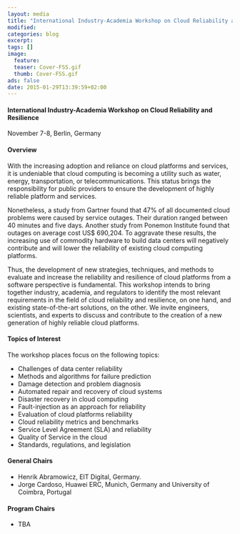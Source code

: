 ```yaml
---
layout: media
title: "International Industry-Academia Workshop on Cloud Reliability and Resilience "
modified:
categories: blog
excerpt:
tags: []
image:
  feature: 
  teaser: Cover-FSS.gif
  thumb: Cover-FSS.gif
ads: false
date: 2015-01-29T13:39:59+02:00
---
```


#### International Industry-Academia Workshop on Cloud Reliability and Resilience 

November 7-8, Berlin, Germany 

#### Overview
With the increasing adoption and reliance on cloud platforms and services, it is undeniable that cloud computing is becoming a utility such as water, energy, transportation, or telecommunications. This status brings the responsibility for public providers to ensure the development of highly reliable platform and services. 

Nonetheless, a study from Gartner found that 47% of all documented cloud problems were caused by service outages. Their duration ranged between 40 minutes and five days. Another study from Ponemon Institute found that outages on average cost US$ 690,204. To aggravate these results, the increasing use of commodity hardware to build data centers will negatively contribute and will lower the reliability of existing cloud computing platforms.

Thus, the development of new strategies, techniques, and methods to evaluate and increase the reliability and resilience of cloud platforms from a software perspective is fundamental.
This workshop intends to bring together industry, academia, and regulators to identify the most relevant requirements in the field of cloud reliability and resilience, on one hand, and existing state-of-the-art solutions, on the other. We invite engineers, scientists, and experts to discuss and contribute to the creation of a new generation of highly reliable cloud platforms. 

#### Topics of Interest
The workshop places focus on the following topics:

+	Challenges of data center reliability 
+	Methods and algorithms for failure prediction
+	Damage detection and problem diagnosis
+	Automated repair and recovery of cloud systems
+	Disaster recovery in cloud computing 
+	Fault-injection as an approach for reliability
+	Evaluation of cloud platforms reliability 
+	Cloud reliability metrics and benchmarks
+	Service Level Agreement (SLA) and reliability
+	Quality of Service in the cloud
+	Standards, regulations, and legislation

#### General Chairs
+ Henrik Abramowicz, EIT Digital, Germany.
+ Jorge Cardoso, Huawei ERC, Munich, Germany and University of Coimbra, Portugal

#### Program Chairs
+ TBA



